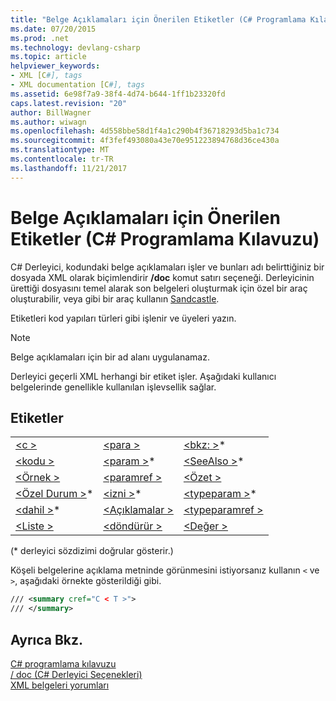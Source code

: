 ```yaml
---
title: "Belge Açıklamaları için Önerilen Etiketler (C# Programlama Kılavuzu)"
ms.date: 07/20/2015
ms.prod: .net
ms.technology: devlang-csharp
ms.topic: article
helpviewer_keywords:
- XML [C#], tags
- XML documentation [C#], tags
ms.assetid: 6e98f7a9-38f4-4d74-b644-1ff1b23320fd
caps.latest.revision: "20"
author: BillWagner
ms.author: wiwagn
ms.openlocfilehash: 4d558bbe58d1f4a1c290b4f36718293d5ba1c734
ms.sourcegitcommit: 4f3fef493080a43e70e951223894768d36ce430a
ms.translationtype: MT
ms.contentlocale: tr-TR
ms.lasthandoff: 11/21/2017
---
```

# <a name="recommended-tags-for-documentation-comments-c-programming-guide"></a>Belge Açıklamaları için Önerilen Etiketler (C# Programlama Kılavuzu)
C# Derleyici, kodundaki belge açıklamaları işler ve bunları adı belirttiğiniz bir dosyada XML olarak biçimlendirir **/doc** komut satırı seçeneği. Derleyicinin ürettiği dosyasını temel alarak son belgeleri oluşturmak için özel bir araç oluşturabilir, veya gibi bir araç kullanın [Sandcastle](https://github.com/EWSoftware/SHFB).  
  
 Etiketleri kod yapıları türleri gibi işlenir ve üyeleri yazın.  
  
> [!NOTE]
>  Belge açıklamaları için bir ad alanı uygulanamaz.  
  
 Derleyici geçerli XML herhangi bir etiket işler. Aşağıdaki kullanıcı belgelerinde genellikle kullanılan işlevsellik sağlar.  
  
## <a name="tags"></a>Etiketler  
  
||||  
|---|---|---|  
|[\<c >](../../../csharp/programming-guide/xmldoc/code-inline.md)|[\<para >](../../../csharp/programming-guide/xmldoc/para.md)|[\<bkz: >](../../../csharp/programming-guide/xmldoc/see.md)*|  
|[\<kodu >](../../../csharp/programming-guide/xmldoc/code.md)|[\<param >](../../../csharp/programming-guide/xmldoc/param.md)*|[\<SeeAlso >](../../../csharp/programming-guide/xmldoc/seealso.md)*|  
|[\<Örnek >](../../../csharp/programming-guide/xmldoc/example.md)|[\<paramref >](../../../csharp/programming-guide/xmldoc/paramref.md)|[\<Özet >](../../../csharp/programming-guide/xmldoc/summary.md)|  
|[\<Özel Durum >](../../../csharp/programming-guide/xmldoc/exception.md)*|[\<izni >](../../../csharp/programming-guide/xmldoc/permission.md)*|[\<typeparam >](../../../csharp/programming-guide/xmldoc/typeparam.md)*|  
|[\<dahil >](../../../csharp/programming-guide/xmldoc/include.md)*|[\<Açıklamalar >](../../../csharp/programming-guide/xmldoc/remarks.md)|[\<typeparamref >](../../../csharp/programming-guide/xmldoc/typeparamref.md)|  
|[\<Liste >](../../../csharp/programming-guide/xmldoc/list.md)|[\<döndürür >](../../../csharp/programming-guide/xmldoc/returns.md)|[\<Değer >](../../../csharp/programming-guide/xmldoc/value.md)|  
  
 (* derleyici sözdizimi doğrular gösterir.)  
  
 Köşeli belgelerine açıklama metninde görünmesini istiyorsanız kullanın `<` ve `>`, aşağıdaki örnekte gösterildiği gibi.  
  
```xml  
/// <summary cref="C < T >">  
/// </summary>  
```  
  
## <a name="see-also"></a>Ayrıca Bkz.  
 [C# programlama kılavuzu](../../../csharp/programming-guide/index.md)  
 [/ doc (C# Derleyici Seçenekleri)](../../../csharp/language-reference/compiler-options/doc-compiler-option.md)  
 [XML belgeleri yorumları](../../../csharp/programming-guide/xmldoc/xml-documentation-comments.md)
